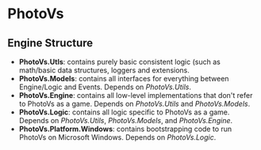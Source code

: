 # PhotoVs

## Engine Structure
- **PhotoVs.Utls**: contains purely basic consistent logic (such as math/basic data structures, loggers and extensions.
- **PhotoVs.Models**: contains all interfaces for everything between Engine/Logic and Events. Depends on *PhotoVs.Utils*.
- **PhotoVs.Engine**: contains all low-level implementations that don't refer to PhotoVs as a game. Depends on *PhotoVs.Utils* and *PhotoVs.Models*.
- **PhotoVs.Logic**: contains all logic specific to PhotoVs as a game. Depends on *PhotoVs.Utils*, *PhotoVs.Models*, and *PhotoVs.Engine*.
- **PhotoVs.Platform.Windows**: contains bootstrapping code to run PhotoVs on Microsoft Windows. Depends on *PhotoVs.Logic*.
